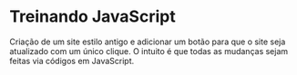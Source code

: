 # Treinando JavaScript

Criação de um site estilo antigo e adicionar um botão para que o site seja atualizado com um único clique.
O intuito é que todas as mudanças sejam feitas via códigos em JavaScript.
